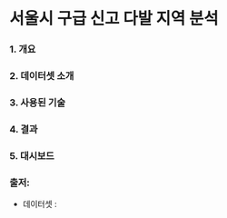 #  서울시 구급 신고 다발 지역 분석

### 1. 개요




### 2. 데이터셋 소개




### 3. 사용된 기술




### 4. 결과




### 5. 대시보드




### 출저: 
- 데이터셋 :
